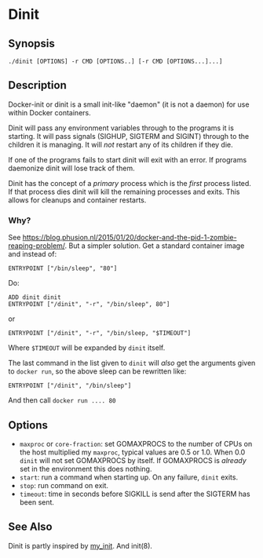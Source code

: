 # Dinit

## Synopsis

    ./dinit [OPTIONS] -r CMD [OPTIONS..] [-r CMD [OPTIONS...]...]

## Description

Docker-init or dinit is a small init-like "daemon" (it is not a daemon) for use
within Docker containers.

Dinit will pass any environment variables through to the programs it is
starting. It will pass signals (SIGHUP, SIGTERM and SIGINT) through to the
children it is managing. It will *not* restart any of its children if they die.

If one of the programs fails to start dinit will exit with an error. If programs
daemonize dinit will lose track of them.

Dinit has the concept of a *primary* process which is the *first* process
listed. If that process dies dinit will kill the remaining processes and
exits. This allows for cleanups and container restarts.

### Why?

See <https://blog.phusion.nl/2015/01/20/docker-and-the-pid-1-zombie-reaping-problem/>.
But a simpler solution. Get a standard container image and instead of:

    ENTRYPOINT ["/bin/sleep", "80"]

Do:

    ADD dinit dinit
    ENTRYPOINT ["/dinit", "-r", "/bin/sleep", 80"]

or

    ENTRYPOINT ["/dinit", "-r", "/bin/sleep, "$TIMEOUT"]

Where `$TIMEOUT` will be expanded by `dinit` itself.

The last command in the list given to `dinit` will *also* get the arguments given
to `docker run`, so the above sleep can be rewritten like:

    ENTRYPOINT ["/dinit", "/bin/sleep"]

And then call `docker run .... 80`

## Options

* `maxproc` or `core-fraction`: set GOMAXPROCS to the number of CPUs on the host
  multiplied my `maxproc`, typical values are 0.5 or 1.0. When 0.0 `dinit` will
  not set GOMAXPROCS by itself. If GOMAXPROCS is *already* set in the environment
  this does nothing.
* `start`: run a command when starting up. On any failure, `dinit` exits.
* `stop`: run command on exit.
* `timeout`: time in seconds before SIGKILL is send after the SIGTERM has been sent.

## See Also

Dinit is partly inspired by
[my_init](https://github.com/phusion/baseimage-docker/blob/master/image/bin/my_init). And init(8).
